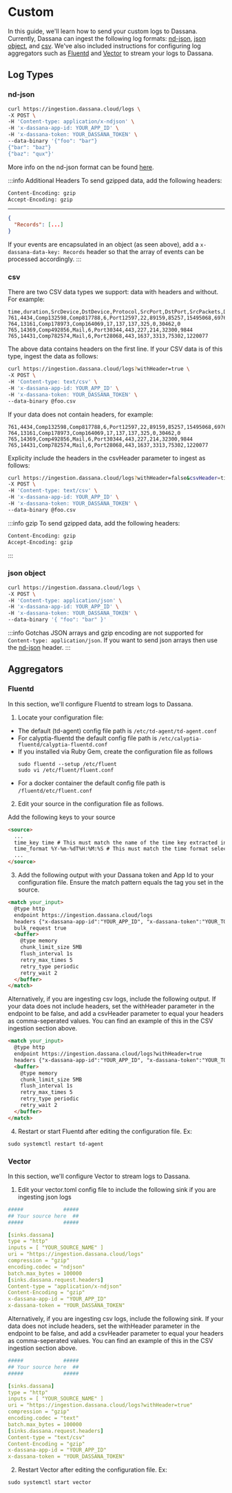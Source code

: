 # Custom

In this guide, we'll learn how to send your custom logs to Dassana. Currently, Dassana can ingest the following log formats: [nd-json](#nd-json), [json object](#json-object), and [csv](#csv). We've also included instructions for configuring log aggregators such as [Fluentd](#fluentd) and [Vector](#vector) to stream your logs to Dassana.

## Log Types

### nd-json

```bash
curl https://ingestion.dassana.cloud/logs \
-X POST \
-H 'Content-type: application/x-ndjson' \
-H 'x-dassana-app-id: YOUR_APP_ID' \
-H 'x-dassana-token: YOUR_DASSANA_TOKEN' \
--data-binary '{"foo": "bar"}
{"bar": "baz"}
{"baz": "qux"}'
```

More info on the nd-json format can be found [here](http://ndjson.org).

:::info Additional Headers
To send gzipped data, add the following headers:

```bash
Content-Encoding: gzip
Accept-Encoding: gzip
```

---

```json
{
  "Records": [...]
}
```

If your events are encapsulated in an object (as seen above), add a `x-dassana-data-key: Records` header so that the array of events can be processed accordingly.
:::

### csv
There are two CSV data types we support: data with headers and without. For example:

```csv
time,duration,SrcDevice,DstDevice,Protocol,SrcPort,DstPort,SrcPackets,DstPackets,SrcBytes,SrcBytes
761,4434,Comp132598,Comp817788,6,Port12597,22,89159,85257,15495068,69768940
764,13161,Comp178973,Comp164069,17,137,137,325,0,30462,0
765,14369,Comp492856,Mail,6,Port30344,443,227,214,32300,9844
765,14431,Comp782574,Mail,6,Port28068,443,1637,3313,75302,1220077
```
The above data contains headers on the first line. If your CSV data is of this type, ingest the data as follows:

```bash
curl https://ingestion.dassana.cloud/logs?withHeader=true \
-X POST \
-H 'Content-type: text/csv' \
-H 'x-dassana-app-id: YOUR_APP_ID' \
-H 'x-dassana-token: YOUR_DASSANA_TOKEN' \
--data-binary @foo.csv
```

If your data does not contain headers, for example:
```csv
761,4434,Comp132598,Comp817788,6,Port12597,22,89159,85257,15495068,69768940
764,13161,Comp178973,Comp164069,17,137,137,325,0,30462,0
765,14369,Comp492856,Mail,6,Port30344,443,227,214,32300,9844
765,14431,Comp782574,Mail,6,Port28068,443,1637,3313,75302,1220077
```

Explicity include the headers in the csvHeader parameter to ingest as follows:

```bash
curl https://ingestion.dassana.cloud/logs?withHeader=false&csvHeader=time,duration,SrcDevice,DstDevice,Protocol,SrcPort,DstPort,SrcPackets,DstPackets,SrcBytes,SrcBytes \
-X POST \
-H 'Content-type: text/csv' \
-H 'x-dassana-app-id: YOUR_APP_ID' \
-H 'x-dassana-token: YOUR_DASSANA_TOKEN' \
--data-binary @foo.csv
```

:::info gzip
To send gzipped data, add the following headers:

```bash
Content-Encoding: gzip
Accept-Encoding: gzip
```

:::

### json object

```bash
curl https://ingestion.dassana.cloud/logs \
-X POST \
-H 'Content-type: application/json' \
-H 'x-dassana-app-id: YOUR_APP_ID' \
-H 'x-dassana-token: YOUR_DASSANA_TOKEN' \
--data-binary '{ "foo": "bar" }'
```

:::info Gotchas
JSON arrays and gzip encoding are not supported for `Content-type: application/json`. If you want to send json arrays then use the [nd-json](#nd-json) header.
:::

## Aggregators

### Fluentd

In this section, we'll configure Fluentd to stream logs to Dassana.

1. Locate your configuration file:

-   The default (td-agent) config file path is `/etc/td-agent/td-agent.conf`
-   For calyptia-fluentd the default config file path is `/etc/calyptia-fluentd/calyptia-fluentd.conf`
-   If you installed via Ruby Gem, create the configuration file as follows
    ```shell
    sudo fluentd --setup /etc/fluent
    sudo vi /etc/fluent/fluent.conf
    ```
-   For a docker container the default config file path is `/fluentd/etc/fluent.conf`

2. Edit your source in the configuration file as follows.

Add the following keys to your source
```html
<source>
  ...
  time_key time # This must match the name of the time key extracted in Dassana's app setup
  time_format %Y-%m-%dT%H:%M:%S # This must match the time format selected in Dassana's app setup
  ...
</source>
```

3. Add the following output with your Dassana token and App Id to your configuration file. Ensure the match pattern equals the tag you set in the source.

```html
<match your_input>
  @type http
  endpoint https://ingestion.dassana.cloud/logs
  headers {"x-dassana-app-id":"YOUR_APP_ID", "x-dassana-token":"YOUR_TOKEN", "Content-type":"application/x-ndjson"}
  bulk_request true
  <buffer>
    @type memory
    chunk_limit_size 5MB
    flush_interval 1s
    retry_max_times 5
    retry_type periodic
    retry_wait 2
  </buffer>
</match>
```

Alternatively, if you are ingesting csv logs, include the following output. If your data does not include headers, set the withHeader parameter in the endpoint to be false, and add a csvHeader parameter to equal your headers as comma-seperated values. You can find an example of this in the CSV ingestion section above.

```html
<match your_input>
  @type http
  endpoint https://ingestion.dassana.cloud/logs?withHeader=true
  headers {"x-dassana-app-id":"YOUR_APP_ID", "x-dassana-token":"YOUR_TOKEN", "Content-type":"text/csv"}
  <buffer>
    @type memory
    chunk_limit_size 5MB
    flush_interval 1s
    retry_max_times 5
    retry_type periodic
    retry_wait 2
  </buffer>
</match>
```

4. Restart or start Fluentd after editing the configuration file. Ex:

```shell
sudo systemctl restart td-agent
```

### Vector

In this section, we'll configure Vector to stream logs to Dassana.

1. Edit your vector.toml config file to include the following sink if you are ingesting json logs

```yaml
#####             #####
## Your source here  ##
#####             #####

[sinks.dassana]
type = "http"
inputs = [ "YOUR_SOURCE_NAME" ]
uri = "https://ingestion.dassana.cloud/logs"
compression = "gzip"
encoding.codec = "ndjson" 
batch.max_bytes = 100000
[sinks.dassana.request.headers]
Content-type = "application/x-ndjson"
Content-Encoding = "gzip"
x-dassana-app-id = "YOUR_APP_ID"
x-dassana-token = "YOUR_DASSANA_TOKEN"
```

Alternatively, if you are ingesting csv logs, include the following sink. If your data does not include headers, set the withHeader parameter in the endpoint to be false, and add a csvHeader parameter to equal your headers as comma-seperated values. You can find an example of this in the CSV ingestion section above.

```yaml
#####             #####
## Your source here  ##
#####             #####

[sinks.dassana]
type = "http"
inputs = [ "YOUR_SOURCE_NAME" ]
uri = "https://ingestion.dassana.cloud/logs?withHeader=true"
compression = "gzip"
encoding.codec = "text"
batch.max_bytes = 100000
[sinks.dassana.request.headers]
Content-type = "text/csv"
Content-Encoding = "gzip"
x-dassana-app-id = "YOUR_APP_ID"
x-dassana-token = "YOUR_DASSANA_TOKEN"
```

2. Restart Vector after editing the configuration file. Ex:

```shell
sudo systemctl start vector
```

